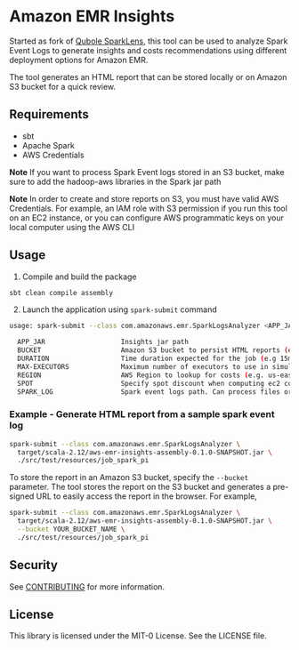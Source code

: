 # Amazon EMR Insights
Started as fork of [Qubole SparkLens](https://github.com/qubole/sparklens), this tool can be used to analyze Spark 
Event Logs to generate insights and costs recommendations using different deployment options for Amazon EMR.

The tool generates an HTML report that can be stored locally or on Amazon S3 bucket for a quick review.

## Requirements
- sbt
- Apache Spark
- AWS Credentials

**Note** If you want to process Spark Event logs stored in an S3 bucket, make sure to add the hadoop-aws libraries in 
the Spark jar path

**Note** In order to create and store reports on S3, you must have valid AWS Credentials. For example, an IAM role
with S3 permission if you run this tool on an EC2 instance, or you can configure AWS programmatic keys on your local 
computer using the AWS CLI

## Usage

1. Compile and build the package

```bash
sbt clean compile assembly
```

2. Launch the application using `spark-submit` command

```bash
usage: spark-submit --class com.amazonaws.emr.SparkLogsAnalyzer <APP_JAR> [--bucket BUCKET] [--duration DURATION] [--max-executors MAX-EXECUTORS] [--region REGION] [--spot SPOT] <SPARK_LOG>

  APP_JAR                   Insights jar path
  BUCKET                    Amazon S3 bucket to persist HTML reports (e.g my.bucket.name)
  DURATION                  Time duration expected for the job (e.g 15m)
  MAX-EXECUTORS             Maximum number of executors to use in simulations
  REGION                    AWS Region to lookup for costs (e.g. us-east-1)
  SPOT                      Specify spot discount when computing ec2 costs (e.g. 0.7)
  SPARK_LOG                 Spark event logs path. Can process files or directories stored in S3, HDFS, or local fs
```

### Example - Generate HTML report from a sample spark event log

```bash
spark-submit --class com.amazonaws.emr.SparkLogsAnalyzer \
  target/scala-2.12/aws-emr-insights-assembly-0.1.0-SNAPSHOT.jar \
  ./src/test/resources/job_spark_pi
```

To store the report in an Amazon S3 bucket, specify the `--bucket` parameter. The tool stores the report on the S3 
bucket and generates a pre-signed URL to easily access the report in the browser. For example,

```bash
spark-submit --class com.amazonaws.emr.SparkLogsAnalyzer \
  target/scala-2.12/aws-emr-insights-assembly-0.1.0-SNAPSHOT.jar \
  --bucket YOUR_BUCKET_NAME \
  ./src/test/resources/job_spark_pi
```

## Security

See [CONTRIBUTING](CONTRIBUTING.md#security-issue-notifications) for more information.

## License

This library is licensed under the MIT-0 License. See the LICENSE file.


